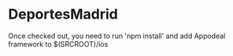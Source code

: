 # DeportesMadrid

Once checked out, you need to run 'npm install' and add Appodeal framework to $(SRCROOT)/ios
